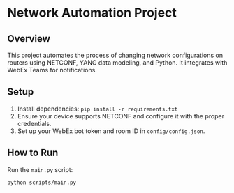 # Network Automation Project

## Overview
This project automates the process of changing network configurations on routers using NETCONF, YANG data modeling, and Python. It integrates with WebEx Teams for notifications.

## Setup
1. Install dependencies: `pip install -r requirements.txt`
2. Ensure your device supports NETCONF and configure it with the proper credentials.
3. Set up your WebEx bot token and room ID in `config/config.json`.

## How to Run
Run the `main.py` script:
```bash
python scripts/main.py